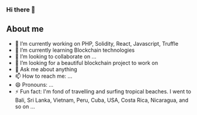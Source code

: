 ### Hi there 👋

## About me

- 🔭 I’m currently working on PHP, Solidity, React, Javascript, Truffle
- 🌱 I’m currently learning Blockchain technologies
- 👯 I’m looking to collaborate on ...
- 🤔 I’m looking for a beautiful blockchain project to work on
- 💬 Ask me about anything
- 📫 How to reach me: ...
- 😄 Pronouns: ...
-  ⚡ Fun fact: I'm fond of travelling and surfing tropical beaches. 
I went to Bali, Sri Lanka, Vietnam, Peru, Cuba, USA, Costa Rica, Nicaragua, and so on ... 

